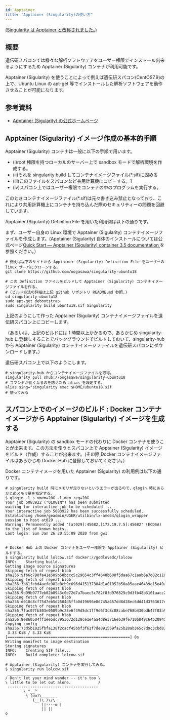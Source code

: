 ```yaml
---
id: Apptainer
title: "Apptainer (Singularity)の使い方"
---
```


[(Singularity は Apptainer と改称されました。)](https://github.com/apptainer/singularity)

## 概要

遺伝研スパコンでは様々な解析ソフトウェアをユーザー権限でインストール出来るようにするため Apptainer (Sigularity) コンテナが利用可能です。

Apptainer (Sigularity) を使うことによって例えば遺伝研スパコン(CentOS7.9)の上で、Ubuntu Linux の apt-get 等でインストールした解析ソフトウェアを動作させることが可能になります。



## 参考資料

- [Apptainer (Sigularity) の公式ホームページ](https://apptainer.org/)


## Apptainer (Sigularity) イメージ作成の基本的手順

Apptainer (Sigularity) コンテナは一般に以下の手順で用います。

- (i)root 権限を持つローカルのサーバー上で sandbox モードで解析環境を作成する。
- (ii)それを singularity build してコンテナイメージファイル(*.sif)に固める
- (iii)このファイルをスパコンなど共用計算機にコピーする。1
- (iv)スパコン上ではユーザー権限でコンテナの中のプログラムを実行する。

このときコンテナイメージファイル(*.sif)は元々書き込み禁止となっており、これにより共用計算機上にコンテナを持ち込んだ際のセキュリティーの問題を回避しています。

Apptainer (Sigularity) Definition File を用いた利用例は以下の通りです。

まず、ユーザー自身の Linux 環境で Apptainer (Sigularity) コンテナイメージファイルを作成します。(Apptainer (Sigularity) 自体のインストールについては公式ページ[Quick Start — Apptainer (Sigularity) container 3.5 documentation ](https://sylabs.io/guides/3.5/user-guide/quick_start.html)を参照ください。）


```
# 例えば以下のサイトから Apptainer (Sigularity) Definition File をユーザーの linux サーバにクローンする。
git clone https://github.com/oogasawa/singularity-ubuntu18

# この Definition ファイルをビルドして Apptainer (Sigularity) コンテナイメージファイルを作る。
# (ビルド方法の詳細は上記 github リポジトリ README.md 参照.)
cd singularity-ubuntu18
sudo apt-get debootstrap
sudo singularity build ubuntu18.sif Singularity
```


上記のようにして作った Apptainer (Sigularity) コンテナイメージファイルを遺伝研スパコン上にコピーします。

（あるいは、上記のビルドには 1 時間以上かかるので、あらかじめ singularity-hub に登録しすることでバックグラウンドでビルドしておいて、singularity-hub から Apptainer (Sigularity) コンテナイメージファイルを遺伝研スパコンにダウンロードします。）

遺伝研スパコン上で以下のようにします。


```
# singularity-hub からコンテナイメージファイルを取得。
singularity pull shub://oogasawa/singularity-ubuntu18
# コマンドが長くなるのを防ぐため alias を設定する。
alias sing="singularity exec $HOME/ubuntu18.sif
# 使ってみる
```


## スパコン上でのイメージのビルド : Docker コンテナイメージから Apptainer (Sigularity) イメージを生成する

Apptainer (Sigularity) の sandbox モードの代わりに Docker コンテナを使うことが出来ます。この方法を使うとスパコン上で Apptainer (Sigularity) イメージをビルド（作成）することが出来ます。(その際 Docker コンテナイメージファイルはあらかじめ Docker Hub に登録しておいてください。）


Docker コンテナイメージを用いた Apptainer (Sigularity) の利用例は以下の通りです。
```
# singularity build 時にメモリが足りないというエラーが出るので、qlogin 時にあらかじめメモリ量を指定する。
$ qlogin -l s_vmem=20G -l mem_req=20G
Your job 5083922 ("QLOGIN") has been submitted
waiting for interactive job to be scheduled ...
Your interactive job 5083922 has been successfully scheduled.
Establishing /home/geadmin/UGER/utilbin/lx-amd64/qlogin_wrapper
session to host at029 ...
Warning: Permanently added '[at029]:45682,[172.19.7.5]:45682' (ECDSA)
to the list of known hosts.
Last login: Sun Jan 26 20:55:09 2020 from gw1


# Docker Hub 上の Docker コンテナをユーザー権限で Apptainer (Sigularity) ビルドする。
$ singularity build lolcow.sif docker://godlovedc/lolcow
INFO:    Starting build...
Getting image source signatures
Skipping fetch of repeat blob
sha256:9fb6c798fa41e509b58bccc5c29654c3ff4648b608f5daa67c1aab6a7d02c118
Skipping fetch of repeat blob
sha256:3b61febd4aefe982e0cb9c696d415137384d1a01052b50a85aae46439e15e49a
Skipping fetch of repeat blob
sha256:9d99b9777eb02b8943c0e72d7a7baec5c782f8fd976825c9d3fb48b3101aacc2
Skipping fetch of repeat blob
sha256:d010c8cf75d7eb5d2504d5ffa0d19696e8d745a457dd8d28ec6dd41d3763617e
Skipping fetch of repeat blob
sha256:7fac07fb303e0589b9c23e6f49d5dc1ff9d6f3c8c88cabe768b430bdb47f03a9
Skipping fetch of repeat blob
sha256:8e860504ff1ee5dc7953672d128ce1e4aa4d8e3716eb39fe710b849c64b20945
Copying config sha256:73d5b1025fbfa138f2cacf45bbf3f61f7de891559fa25b28ab365c7d9c3cbd82
 3.33 KiB / 3.33 KiB [======================================================] 0s
Writing manifest to image destination
Storing signatures
INFO:    Creating SIF file...
INFO:    Build complete: lolcow.sif

# Apptainer (Sigularity) コンテナを実行してみる。
$ singularity run lolcow.sif
 ________________________________________
/ Don't let your mind wander -- it's too \
\ little to be let out alone.            /
 ----------------------------------------
        \ ^__^
         \ (oo)\_______
            (__)\ )\/\
                ||----w |
                || ||
o
```

